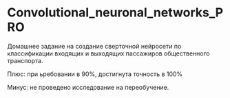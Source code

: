 # Convolutional_neuronal_networks_PRO

Домашнее задание на создание сверточной нейросети по классификации входящих и выходящих пассажиров общественного транспорта.

Плюс: при ьребовании в 90%, достигнута точность в 100%

Минус: не проведено исследование на переобучение.
